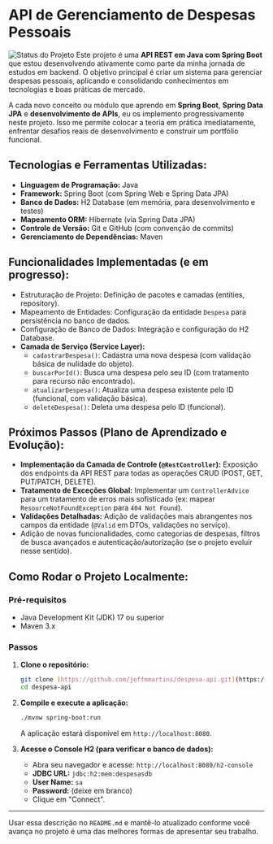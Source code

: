 # API de Gerenciamento de Despesas Pessoais

![Status do Projeto](https://img.shields.io/badge/Status-Em%20Desenvolvimento-blue)
Este projeto é uma **API REST em Java com Spring Boot** que estou desenvolvendo ativamente como parte da minha jornada de estudos em backend. O objetivo principal é criar um sistema para gerenciar despesas pessoais, aplicando e consolidando conhecimentos em tecnologias e boas práticas de mercado.

A cada novo conceito ou módulo que aprendo em **Spring Boot**, **Spring Data JPA** e **desenvolvimento de APIs**, eu os implemento progressivamente neste projeto. Isso me permite colocar a teoria em prática imediatamente, enfrentar desafios reais de desenvolvimento e construir um portfólio funcional.

## Tecnologias e Ferramentas Utilizadas:

* **Linguagem de Programação:** Java
* **Framework:** Spring Boot (com Spring Web e Spring Data JPA)
* **Banco de Dados:** H2 Database (em memória, para desenvolvimento e testes)
* **Mapeamento ORM:** Hibernate (via Spring Data JPA)
* **Controle de Versão:** Git e GitHub (com convenção de commits)
* **Gerenciamento de Dependências:** Maven

## Funcionalidades Implementadas (e em progresso):

* Estruturação de Projeto: Definição de pacotes e camadas (entities, repository).
* Mapeamento de Entidades: Configuração da entidade `Despesa` para persistência no banco de dados.
* Configuração de Banco de Dados: Integração e configuração do H2 Database.
* **Camada de Serviço (Service Layer):**
    * `cadastrarDespesa()`: Cadastra uma nova despesa (com validação básica de nulidade do objeto).
    * `buscarPorId()`: Busca uma despesa pelo seu ID (com tratamento para recurso não encontrado).
    * `atualizarDespesa()`: Atualiza uma despesa existente pelo ID (funcional, com validação básica).
    * `deleteDespesa()`: Deleta uma despesa pelo ID (funcional).

## Próximos Passos (Plano de Aprendizado e Evolução):

* **Implementação da Camada de Controle (`@RestController`):** Exposição dos endpoints da API REST para todas as operações CRUD (POST, GET, PUT/PATCH, DELETE).
* **Tratamento de Exceções Global:** Implementar um `ControllerAdvice` para um tratamento de erros mais sofisticado (ex: mapear `ResourceNotFoundException` para `404 Not Found`).
* **Validações Detalhadas:** Adição de validações mais abrangentes nos campos da entidade (`@Valid` em DTOs, validações no serviço).
* Adição de novas funcionalidades, como categorias de despesas, filtros de busca avançados e autenticação/autorização (se o projeto evoluir nesse sentido).

## Como Rodar o Projeto Localmente:

### Pré-requisitos

* Java Development Kit (JDK) 17 ou superior
* Maven 3.x

### Passos

1.  **Clone o repositório:**
    ```bash
    git clone [https://github.com/jeffmmartins/despesa-api.git](https://github.com/jeffmmartins/despesa-api.git)
    cd despesa-api
    ```
2.  **Compile e execute a aplicação:**
    ```bash
    ./mvnw spring-boot:run
    ```
    A aplicação estará disponível em `http://localhost:8080`.

3.  **Acesse o Console H2 (para verificar o banco de dados):**
    * Abra seu navegador e acesse: `http://localhost:8080/h2-console`
    * **JDBC URL:** `jdbc:h2:mem:despesasdb`
    * **User Name:** `sa`
    * **Password:** (deixe em branco)
    * Clique em "Connect".

---

Usar essa descrição no `README.md` e mantê-lo atualizado conforme você avança no projeto é uma das melhores formas de apresentar seu trabalho.